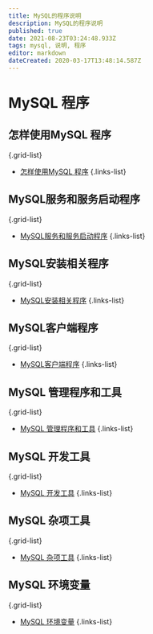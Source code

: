 ```yaml
---
title: MySQL的程序说明
description: MySQL的程序说明
published: true
date: 2021-08-23T03:24:48.933Z
tags: mysql, 说明, 程序
editor: markdown
dateCreated: 2020-03-17T13:48:14.587Z
---
```


# MySQL 程序
## 怎样使用MySQL 程序
{.grid-list}
- [怎样使用MySQL 程序](/zh/mysql/mysql的程序/怎样使用mysql程序)
{.links-list}

## MySQL服务和服务启动程序
{.grid-list}
- [MySQL服务和服务启动程序](/zh/mysql/mysql的程序/mysql服务和服务启动程序)
{.links-list}

## MySQL安装相关程序
{.grid-list}
- [MySQL安装相关程序](/zh/mysql/mysql的程序/mysql安装相关程序)
{.links-list}
## MySQL客户端程序
{.grid-list}
- [MySQL客户端程序](/zh/mysql/mysql的程序/mysql客户端程序)
{.links-list}
## MySQL 管理程序和工具
{.grid-list}
- [MySQL 管理程序和工具](/zh/mysql/mysql的程序/mysql管理程序和工具)
{.links-list}

## MySQL 开发工具
{.grid-list}
- [MySQL 开发工具](/zh/mysql/mysql的程序/mysql开发工具)
{.links-list}


## MySQL 杂项工具
{.grid-list}
- [MySQL 杂项工具](/zh/mysql/mysql的程序/mysql杂项工具)
{.links-list}

## MySQL 环境变量
{.grid-list}
- [MySQL 环境变量](/zh/mysql/mysql的程序/mysql环境变量)
{.links-list}